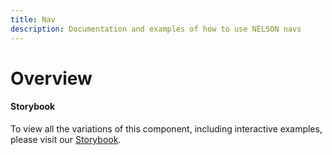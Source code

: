 ```yaml
---
title: Nav
description: Documentation and examples of how to use NELSON navs
---
```


# Overview

<framework-tabs></framework-tabs>

#### Storybook

To view all the variations of this component, including interactive examples, please visit our [Storybook](https://react-storybook.royalnavy.io/?selectedKind=Nav&full=0&addons=0&stories=1&panelRight=0&addonPanel=storybook%2Factions%2Factions-panel&show-info=0&source=0).